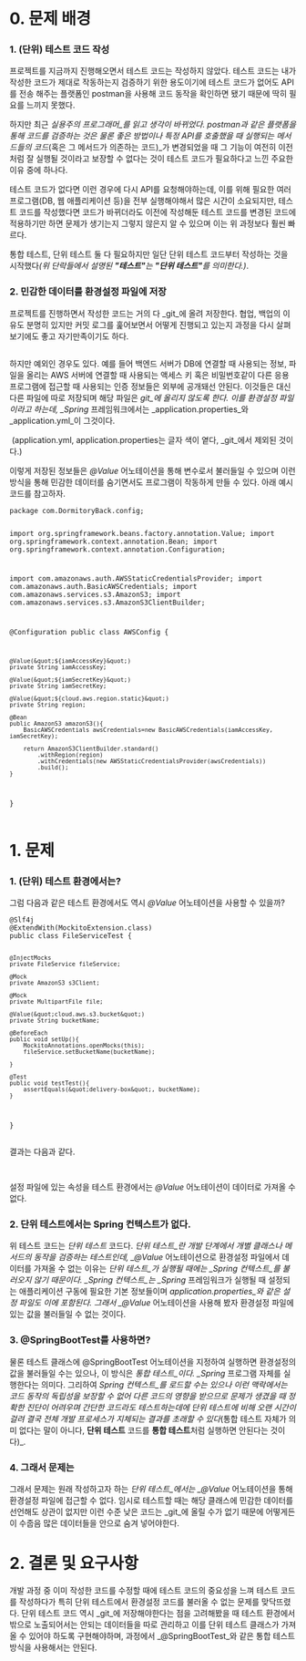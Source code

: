 <h1 id="0-문제-배경">0. 문제 배경</h1>
<h3 id="1-단위-테스트-코드-작성">1. (단위) 테스트 코드 작성</h3>
<p>프로젝트를 지금까지 진행해오면서 테스트 코드는 작성하지 않았다. 테스트 코드는 내가 작성한 코드가 제대로 작동하는지 검증하기 위한 용도이기에 테스트 코드가 없어도 API를 전송 해주는 플랫폼인 postman을 사용해 코드 동작을 확인하면 됐기 때문에 딱히 필요를 느끼지 못했다.
<br /></p>
<p>하지만 최근 <em>실용주의 프로그래머_를 읽고 생각이 바뀌었다.
postman과 같은 플랫폼을 통해 코드를 검증하는 것은 물론 좋은 방법이나 특정 API를 호출했을 때 실행되는 메서드들의 코드</em>(혹은 그 메서드가 의존하는 코드)_가 변경되었을 때 그 기능이 여전히 이전처럼 잘 실행될 것이라고 보장할 수 없다는 것이 테스트 코드가 필요하다고 느낀 주요한 이유 중에 하나다. </p>
<p>테스트 코드가 없다면 이런 경우에 다시 API를 요청해야하는데, 이를 위해 필요한 여러 프로그램(DB, 웹 애플리케이션 등)을 전부 실행해야해서 많은 시간이 소요되지만, 테스트 코드를 작성했다면 코드가 바뀌더라도 이전에 작성해둔 테스트 코드를 변경된 코드에 적용하기만 하면 문제가 생기는지 그렇지 않은지 알 수 있으며 이는 위 과정보다 훨씬 빠르다.</p>
<p>통합 테스트, 단위 테스트 둘 다 필요하지만 일단 단위 테스트 코드부터 작성하는 것을 시작했다<em>(위 단락들에서 설명된 <strong>&quot;테스트&quot;</strong>는 <strong>&quot;단위 테스트&quot;</strong>를 의미한다.)</em>.</p>
<h3 id="2-민감한-데이터를-환경설정-파일에-저장">2. 민감한 데이터를 환경설정 파일에 저장</h3>
<p>프로젝트를 진행하면서 작성한 코드는 거의 다 _git_에 올려 저장한다. 협업, 백업의 이유도 분명히 있지만 커밋 로그를 훑어보면서 어떻게 진행되고 있는지 과정을 다시 살펴보기에도 좋고 자기만족이기도 하다.
<br /></p>
<p><img alt="" src="https://velog.velcdn.com/images/dsj5508/post/1463a9f5-a050-4abd-91c5-c4a5a28d306f/image.png" /></p>
<p>하지만 예외인 경우도 있다. 예를 들어 백엔드 서버가 DB에 연결할 때 사용되는 정보, 파일을 올리는 AWS 서버에 연결할 때 사용되는 액세스 키 혹은 비밀번호같이 다른 응용 프로그램에 접근할 때 사용되는 인증 정보들은 외부에 공개돼선 안된다. 이것들은 대신 다른 파일에 따로 저장되며 해당 파일은 <em>git_에 올리지 않도록 한다. 이를 환경설정 파일이라고 하는데, _Spring</em> 프레임워크에서는 _application.properties_와 _application.yml_이 그것이다. </p>
<p><img alt="" src="https://velog.velcdn.com/images/dsj5508/post/ecfbd166-3ffb-41bc-a927-14b3cad3e2c6/image.png" />
(application.yml, application.properties는 글자 색이 옅다, _git_에서 제외된 것이다.)</p>
<p>이렇게 저장된 정보들은 <em>@Value</em> 어노테이션을 통해 변수로서 불러들일 수 있으며 이런 방식을 통해 민감한 데이터를 숨기면서도 프로그램이 작동하게 만들 수 있다. 아래 예시 코드를 참고하자.</p>
<pre><code>package com.DormitoryBack.config;

import org.springframework.beans.factory.annotation.Value;
import org.springframework.context.annotation.Bean;
import org.springframework.context.annotation.Configuration;

import com.amazonaws.auth.AWSStaticCredentialsProvider;
import com.amazonaws.auth.BasicAWSCredentials;
import com.amazonaws.services.s3.AmazonS3;
import com.amazonaws.services.s3.AmazonS3ClientBuilder;

@Configuration
public class AWSConfig {

    @Value(&quot;${iamAccessKey}&quot;)
    private String iamAccessKey;

    @Value(&quot;${iamSecretKey}&quot;)
    private String iamSecretKey;

    @Value(&quot;${cloud.aws.region.static}&quot;)
    private String region;

    @Bean
    public AmazonS3 amazonS3(){
        BasicAWSCredentials awsCredentials=new BasicAWSCredentials(iamAccessKey, iamSecretKey);

        return AmazonS3ClientBuilder.standard()
            .withRegion(region)
            .withCredentials(new AWSStaticCredentialsProvider(awsCredentials))
            .build();
    }

}</code></pre><h1 id="1-문제">1. 문제</h1>
<h3 id="1-단위-테스트-환경에서는">1. (단위) 테스트 환경에서는?</h3>
<p>그럼 다음과 같은 테스트 환경에서도 역시 <em>@Value</em> 어노테이션을 사용할 수 있을까?</p>
<pre><code>@Slf4j
@ExtendWith(MockitoExtension.class)
public class FileServiceTest {

    @InjectMocks
    private FileService fileService;

    @Mock
    private AmazonS3 s3Client;

    @Mock
    private MultipartFile file;

    @Value(&quot;cloud.aws.s3.bucket&quot;)
    private String bucketName;

    @BeforeEach
    public void setUp(){
        MockitoAnnotations.openMocks(this);
        fileService.setBucketName(bucketName);

    }

    @Test
    public void testTest(){
        assertEquals(&quot;delivery-box&quot;, bucketName);
    }
 }
</code></pre><p>결과는 다음과 같다.</p>
<p><img alt="" src="https://velog.velcdn.com/images/dsj5508/post/f77eb50b-213a-4769-8ca6-c869714854e1/image.png" /></p>
<p><img alt="" src="https://velog.velcdn.com/images/dsj5508/post/488ad375-b9c8-488e-a31e-51cd6544302f/image.png" /></p>
<p>설정 파일에 있는 속성을 테스트 환경에서는 <em>@Value</em> 어노테이션이 데이터로 가져올 수 없다.</p>
<h3 id="2-단위-테스트에서는-spring-컨텍스트가-없다">2. 단위 테스트에서는 Spring 컨텍스트가 없다.</h3>
<p>위 테스트 코드는 <em>단위 테스트</em> 코드다. <em>단위 테스트_란 개발 단계에서 개별 클래스나 메서드의 동작을 검증하는 테스트인데, _@Value</em> 어노테이션으로 환경설정 파일에서 데이터를 가져올 수 없는 이유는 <em>단위 테스트_가 실행될 때에는 _Spring 컨텍스트_를 불러오지 않기 때문이다. _Spring 컨텍스트_는 _Spring</em> 프레임워크가 실행될 때 설정되는 애플리케이션 구동에 필요한 기본 정보들이며 <em>application.properties_와 같은 설정 파일도 이에 포함된다. 그래서 _@Value</em> 어노테이션을 사용해 봤자 환경설정 파일에 있는 값을 불러들일 수 없는 것이다.</p>
<h3 id="3-springboottest를-사용하면">3. @SpringBootTest를 사용하면?</h3>
<p>물론 테스트 클래스에 @SpringBootTest 어노테이션을 지정하여 실행하면 환경설정의 값을 불러들일 수는 있으나, 이 방식은 <em>통합 테스트_이다. _Spring</em> 프로그램 자체를 실행한다는 의미다. 그리하여 <em>Spring 컨텍스트_를 로드할 수는 있으나 이런 맥락에서는 코드 동작의 독립성을 보장할 수 없어 다른 코드의 영향을 받으므로 문제가 생겼을 때 정확한 진단이 어려우며 간단한 코드라도 테스트하는데에 단위 테스트에 비해 오랜 시간이 걸려 결국 전체 개발 프로세스가 지체되는 결과를 초래할 수 있다</em>(통합 테스트 자체가 의미 없다는 말이 아니다, <strong>단위 테스트</strong> 코드를 <strong>통합 테스트</strong>처럼 실행하면 안된다는 것이다)_.</p>
<h3 id="4-그래서-문제는">4. 그래서 문제는</h3>
<p>그래서 문제는 원래 작성하고자 하는 <em>단위 테스트_에서는 _@Value</em> 어노테이션을 통해 환경설정 파일에 접근할 수 없다. 임시로 테스트할 때는 해당 클래스에 민감한 데이터를 선언해도 상관이 없지만 이런 수준 낮은 코드는 _git_에 올릴 수가 없기 때문에 어떻게든 이 수줍음 많은 데이터들을 안으로 숨겨 넣어야한다.</p>
<h1 id="2-결론-및-요구사항">2. 결론 및 요구사항</h1>
<p>개발 과정 중 이미 작성한 코드를 수정할 때에 테스트 코드의 중요성을 느껴 테스트 코드를 작성하다가 특히 단위 테스트에서 환경설정 코드를 불러올 수 없는 문제를 맞닥뜨렸다. 
단위 테스트 코드 역시 _git_에 저장해야한다는 점을 고려해봤을 때 테스트 환경에서 밖으로 노출되어서는 안되는 데이터들을 따로 관리하고 이를 단위 테스트 클래스가 가져올 수 있어야 하도록 구현해야하며, 과정에서 _@SpringBootTest_와 같은 통합 테스트 방식을 사용해서는 안된다.</p>